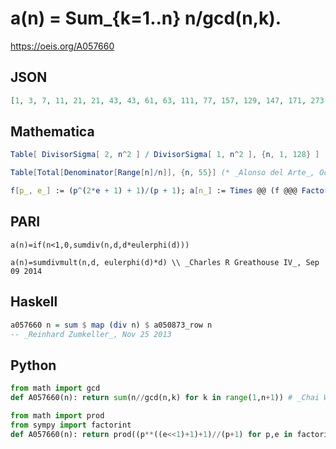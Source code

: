 # a\(n\) \= Sum\_\{k\=1\.\.n\} n/gcd\(n,k\)\.
https://oeis.org/A057660
## JSON
```JSON
[1, 3, 7, 11, 21, 21, 43, 43, 61, 63, 111, 77, 157, 129, 147, 171, 273, 183, 343, 231, 301, 333, 507, 301, 521, 471, 547, 473, 813, 441, 931, 683, 777, 819, 903, 671, 1333, 1029, 1099, 903, 1641, 903, 1807, 1221, 1281, 1521, 2163, 1197, 2101, 1563, 1911, 1727]
```
## Mathematica
```Mathematica
Table[ DivisorSigma[ 2, n^2 ] / DivisorSigma[ 1, n^2 ], {n, 1, 128} ]
```
```Mathematica
Table[Total[Denominator[Range[n]/n]], {n, 55}] (* _Alonso del Arte_, Oct 07 2011 *)
```
```Mathematica
f[p_, e_] := (p^(2*e + 1) + 1)/(p + 1); a[n_] := Times @@ (f @@@ FactorInteger[n]); Array[a, 100] (* _Amiram Eldar_, Nov 21 2020 *)
```
## PARI
```PARI
a(n)=if(n<1,0,sumdiv(n,d,d*eulerphi(d)))
```
```PARI
a(n)=sumdivmult(n,d, eulerphi(d)*d) \\ _Charles R Greathouse IV_, Sep 09 2014
```
## Haskell
```Haskell
a057660 n = sum $ map (div n) $ a050873_row n
-- _Reinhard Zumkeller_, Nov 25 2013
```
## Python
```Python
from math import gcd
def A057660(n): return sum(n//gcd(n,k) for k in range(1,n+1)) # _Chai Wah Wu_, Aug 24 2023
```
```Python
from math import prod
from sympy import factorint
def A057660(n): return prod((p**((e<<1)+1)+1)//(p+1) for p,e in factorint(n).items()) # _Chai Wah Wu_, Aug 05 2024
```
